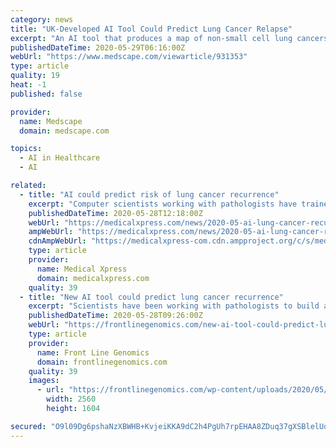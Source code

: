 ```yaml
---
category: news
title: "UK-Developed AI Tool Could Predict Lung Cancer Relapse"
excerpt: "An AI tool that produces a map of non-small cell lung cancers to reveal areas of high and low immune infiltration could be used to predict the risk of relapse, suggests innovative UK research."
publishedDateTime: 2020-05-29T06:16:00Z
webUrl: "https://www.medscape.com/viewarticle/931353"
type: article
quality: 19
heat: -1
published: false

provider:
  name: Medscape
  domain: medscape.com

topics:
  - AI in Healthcare
  - AI

related:
  - title: "AI could predict risk of lung cancer recurrence"
    excerpt: "Computer scientists working with pathologists have trained an artificial intelligence (AI) tool to determine which patients with lung cancer have a higher risk of their disease coming back after treatment."
    publishedDateTime: 2020-05-28T12:18:00Z
    webUrl: "https://medicalxpress.com/news/2020-05-ai-lung-cancer-recurrence.html"
    ampWebUrl: "https://medicalxpress.com/news/2020-05-ai-lung-cancer-recurrence.amp"
    cdnAmpWebUrl: "https://medicalxpress-com.cdn.ampproject.org/c/s/medicalxpress.com/news/2020-05-ai-lung-cancer-recurrence.amp"
    type: article
    provider:
      name: Medical Xpress
      domain: medicalxpress.com
    quality: 39
  - title: "New AI tool could predict lung cancer recurrence"
    excerpt: "Scientists have been working with pathologists to build an artificial intelligence tool that can predict which patients with lung cancer […]"
    publishedDateTime: 2020-05-28T09:26:00Z
    webUrl: "https://frontlinegenomics.com/new-ai-tool-could-predict-lung-cancer-recurrence/"
    type: article
    provider:
      name: Front Line Genomics
      domain: frontlinegenomics.com
    quality: 39
    images:
      - url: "https://frontlinegenomics.com/wp-content/uploads/2020/05/stockvault-artificial-intelligence-concept238841-scaled.jpg"
        width: 2560
        height: 1604

secured: "O9l09Dg6pshaNzXBWHB+KvjeiKKA9dC2h4PgUh7rpEHAA8ZDuq37gXSBlelUocSTA/ctJ8z6Yf1lvoe/5OVJ/lzgoHSaJFf1f3rn1LiR6A/h/vkjdxn8qD952fRxyOYDYszW7AKR3+1cAE0k5krDDEVgNpyj+5eCvUQ3MNkmXSyB3DY23LiR8/B02WSFALYEqocDV8KCKhZfs+1+I2hpwT1UuVDLkbxohvVy03cSFyrXq0ZV7OGR/BmNKMTNi/zYjjuKc3pjgbVwk6hbsS+gqO88qPtOIoALtqLAcrn7JMJEFHGc2X1OeM24o9CsXuKHIQAcb5k71NJ4Wlg5bNHZKgoZD8fnGApV+pHIaTIrCYCyzqcIDHPVsIuieotJmvrFNTaaKXkjR0AFareU4f19TglNTfDFljGu9yqEGfsl0Vw0bCzTKuImVMkOMRXvowS7PpOBx+zt22s1baP4Do/dPGuJpLaI19gObJgN+vpvHYo=;0mocQGLC3WB4xV67mUxZZg=="
---
```


